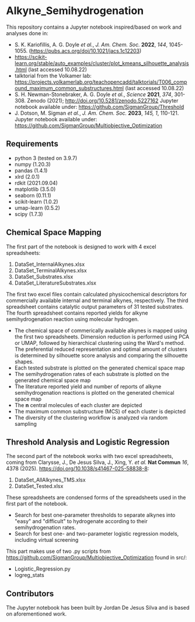 # Alkyne_Semihydrogenation

This repository contains a Jupyter notebook inspired/based on work and analyses done in:

* S. K. Kariofillis, A. G. Doyle *et al.*, *J. Am. Chem. Soc.* **2022**, *144*, 1045-1055. (https://pubs.acs.org/doi/10.1021/jacs.1c12203)
* https://scikit-learn.org/stable/auto_examples/cluster/plot_kmeans_silhouette_analysis.html (last accessed 10.08.22)
* talktorial from the Volkamer lab: https://projects.volkamerlab.org/teachopencadd/talktorials/T006_compound_maximum_common_substructures.html (last accessed 10.08.22)
* S. H. Newman-Stonebraker, A. G. Doyle *et al.*, *Science* **2021**, *374*, 301-308. Zenodo (2021); http://doi.org/10.5281/zenodo.5227162 Jupyter notebook available under: https://github.com/SigmanGroup/Threshold  
* J. Dotson, M. Sigman *et al.*, *J. Am. Chem. Soc.* **2023**, *145, 1*, 110-121. Jupyter notebook available under: https://github.com/SigmanGroup/Multiobjective_Optimization

## Requirements
* python 3 (tested on 3.9.7)
* numpy (1.20.3)
* pandas (1.4.1)
* xlrd (2.0.1)
* rdkit (2021.09.04)
* matplotlib (3.5.0)
* seaborn (0.11.1)
* scikit-learn (1.0.2)
* umap-learn (0.5.2)
* scipy (1.7.3)

## Chemical Space Mapping
The first part of the notebook is designed to work with 4 excel spreadsheets:
1) DataSet_InternalAlkynes.xlsx
2) DataSet_TerminalAlkynes.xlsx
3) DataSet_Substrates.xlsx
4) DataSet_LiteratureSubstrates.xlsx

The first two excel files contain calculated physicochemical descriptors for commercially available internal and terminal alkynes, respectively. The third spreadsheet contains catalytic output parameters of 31 tested substrates. The fourth spreadsheet contains reported yields for alkyne semihydrogenation reaction using molecular hydrogen.

* The chemical space of commerically available alkynes is mapped using the first two spreadsheets. 
Dimension reduction is performed using PCA or UMAP, followed by hierarchical clustering using the Ward's method. The preferential reduced representation and optimal amount of clusters is determined by silhouette score analysis and comparing the silhouette shapes.
* Each tested substrate is plotted on the generated chemical space map
* The semihydrogenation rates of each substrate is plotted on the generated chemical space map
* The literature reported yield and number of reports of alkyne semihydrogenation reactions is plotted on the generated chemical space map
* The **n** central molecules of each cluster are depicted
* The maximum common substructure (MCS) of each cluster is depicted
* The diversity of the clustering workflow is analyzed via random sampling

## Threshold Analysis and Logistic Regression
The second part of the notebook works with two excel spreadsheets, coming from Clarysse, J., De Jesus Silva, J., Xing, Y. *et al.* **Nat Commun** *16*, 4378 (2025). https://doi.org/10.1038/s41467-025-58838-8:

1) DataSet_AllAlkynes_TMS.xlsx
2) DataSet_Tested.xlsx

These spreadsheets are condensed forms of the spreadsheets used in the first part of the notebook.

* Search for best one-parameter thresholds to separate alkynes into "easy" and "difficult" to hydrogenate according to their semihydrogenation rates.
* Search for best one- and two-parameter logistic regression models, including virtual screening

This part makes use of two .py scripts from https://github.com/SigmanGroup/Multiobjective_Optimization found in src/:
* Logistic_Regression.py
* logreg_stats

## Contributors
The Jupyter notebook has been built by Jordan De Jesus Silva and is based on aforementioned work.
